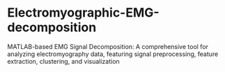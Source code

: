 # Electromyographic-EMG-decomposition
MATLAB-based EMG Signal Decomposition: A comprehensive tool for analyzing electromyography data, featuring signal preprocessing, feature extraction, clustering, and visualization
